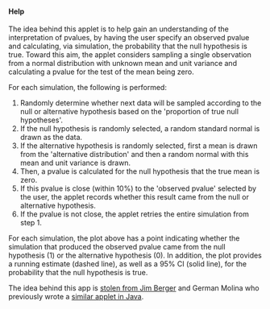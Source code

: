 #### Help

The idea behind this applet is to help gain an understanding of the interpretation of pvalues, by having the user specify an observed pvalue and calculating, via simulation, the probability that the null hypothesis is true. Toward this aim, the applet considers sampling a single observation from a normal distribution with unknown mean and unit variance and calculating a pvalue for the test of the mean being zero. 
      
For each simulation,  the following is performed:

1. Randomly determine whether next data will be sampled according to the null or alternative hypothesis based on the 'proportion of true null hypotheses'. 
1. If the null hypothesis is randomly selected, a random standard normal is drawn as the data. 
1. If the alternative hypothesis is randomly selected, first a mean is drawn from the 'alternative distribution' and then a random normal with this mean and unit variance is drawn. 
1. Then, a pvalue is calculated for the  null hypothesis that the true mean is zero. 
1. If this pvalue is close (within 10%) to the 'observed  pvalue' selected by the user, the applet records whether this result came from the null or alternative hypothesis. 
1. If the pvalue is not close, the applet retries the entire simulation from step 1.
      
For each simulation, the plot above has a point indicating whether the simulation that produced the observed pvalue came from the null hypothesis (1) or the alternative hypothesis (0). In addition, the plot provides a running estimate (dashed line), as well as a 95% CI (solid line), for the probability that the null hypothesis is true.

The idea behind this app is [stolen from Jim Berger](http://www.stat.duke.edu/~berger/p-values.html) and German Molina who previously wrote a [similar applet in Java](http://www.stat.duke.edu/~berger/applet2/pvalue.html). 